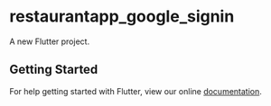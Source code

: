 # restaurantapp_google_signin

A new Flutter project.

## Getting Started

For help getting started with Flutter, view our online
[documentation](https://flutter.io/).
